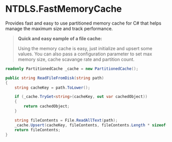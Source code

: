 # NTDLS.FastMemoryCache
Provides fast and easy to use partitioned memory cache for C# that helps manage the maximum size and track performance.

>**Quick and easy eample of a file cache:**
>
>Using the memory cache is easy, just initialize and upsert some values.
> You can also pass a configuration parameter to set max memory size, cache scavange rate and partition count.
```csharp
readonly PartitionedCache _cache = new PartitionedCache();

public string ReadFileFromDisk(string path)
{
    string cacheKey = path.ToLower();

    if (_cache.TryGet<string>(cacheKey, out var cachedObject))
    {
        return cachedObject;
    }

    string fileContents = File.ReadAllText(path);
    _cache.Upsert(cacheKey, fileContents, fileContents.Length * sizeof(char));
    return fileContents;
}
```
